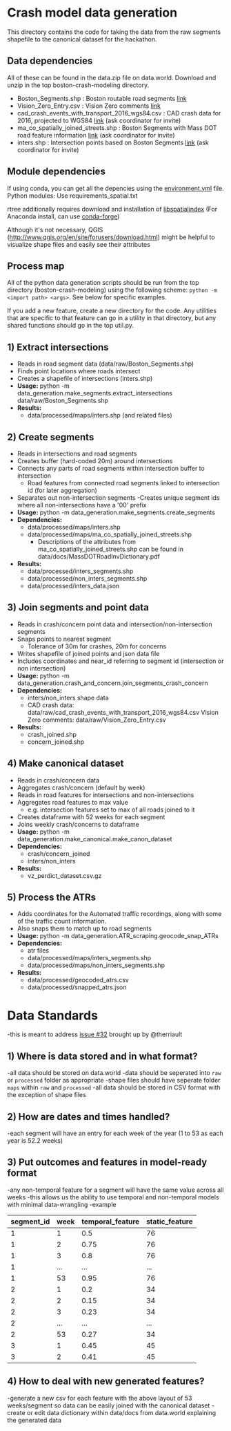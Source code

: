 # Crash model data generation

This directory contains the code for taking the data from the raw segments shapefile to the canonical dataset for the hackathon.

## Data dependencies

All of these can be found in the data.zip file on data.world.  Download and unzip in the top boston-crash-modeling directory.

- Boston\_Segments.shp : Boston routable road segments [link](http://bostonopendata-boston.opendata.arcgis.com/datasets/cfd1740c2e4b49389f47a9ce2dd236cc_8)
- Vision\_Zero\_Entry.csv : Vision Zero comments [link](https://data.boston.gov/dataset/vision-zero-entry)
- cad\_crash\_events\_with\_transport\_2016\_wgs84.csv : CAD crash data for 2016, projected to WGS84 [link](https://data.world/data4democracy/boston-crash-model) (ask coordinator for invite)
- ma\_co\_spatially\_joined\_streets.shp : Boston Segments with Mass DOT road feature information [link](https://data.world/data4democracy/boston-crash-model) (ask coordinator for invite)
- inters.shp : Intersection points based on Boston Segments [link](https://data.world/data4democracy/boston-crash-model) (ask coordinator for invite)

## Module dependencies
If using conda, you can get all the depencies using the [environment.yml](https://github.com/Data4Democracy/boston-crash-modeling/blob/master/environment.yml) file.
Python modules: Use requirements\_spatial.txt

rtree additionally requires download and installation of [libspatialindex](http://libspatialindex.github.io/)
(For Anaconda install, can use [conda-forge](https://anaconda.org/conda-forge/libspatialindex))

Although it's not necessary, QGIS (http://www.qgis.org/en/site/forusers/download.html) might be helpful to visualize shape files and easily see their attributes

## Process map

All of the python data generation scripts should be run from the top directory (boston-crash-modeling) using the following scheme: `python -m <import path> <args>`.  See below for specific examples.

If you add a new feature, create a new directory for the code.  Any utilities that are specific to that feature can go in a utility in that directory, but any shared functions should go in the top util.py.

## 1) Extract intersections
- Reads in road segment data (data/raw/Boston_Segments.shp)
- Finds point locations where roads intersect
- Creates a shapefile of intersections (inters.shp)
- **Usage:** python -m data_generation.make_segments.extract_intersections data/raw/Boston_Segments.shp
- **Results:**
    - data/processed/maps/inters.shp (and related files)


## 2) Create segments
- Reads in intersections and road segments
- Creates buffer (hard-coded 20m) around intersections
- Connects any parts of road segments within intersection buffer to intersection
    - Road features from connected road segments linked to intersection id (for later aggregation)
- Separates out non-intersection segments
-Creates unique segment ids where all non-intersections have a '00' prefix <br>
- **Usage:** python -m data_generation.make_segments.create_segments
- **Dependencies:**
    - data/processed/maps/inters.shp
    - data/processed/maps/ma\_co\_spatially\_joined\_streets.shp
        - Descriptions of the attributes from ma_co_spatially_joined_streets.shp can be found in data/docs/MassDOTRoadInvDictionary.pdf
- **Results:**
    - data/processed/inters_segments.shp
    - data/processed/non_inters_segments.shp
    - data/processed/inters_data.json


## 3) Join segments and point data
- Reads in crash/concern point data and intersection/non-intersection segments
- Snaps points to nearest segment
    - Tolerance of 30m for crashes, 20m for concerns
- Writes shapefile of joined points and json data file
- Includes coordinates and near_id referring to segment id (intersection or non intersection)
- <b>Usage:</b> python -m data_generation.crash_and_concern.join_segments_crash_concern
- <b>Dependencies:</b>
    - inters/non_inters shape data
    - CAD crash data: data/raw/cad_crash_events_with_transport_2016_wgs84.csv
  Vision Zero comments: data/raw/Vision_Zero_Entry.csv
- <b>Results:</b>
    - crash_joined.shp
    - concern_joined.shp


## 4) Make canonical dataset
- Reads in crash/concern data
- Aggregates crash/concern (default by week)
- Reads in road features for intersections and non-intersections
- Aggregates road features to max value
    - e.g. intersection features set to max of all roads joined to it
- Creates dataframe with 52 weeks for each segment
- Joins weekly crash/concerns to dataframe
- <b>Usage:</b> python -m data_generation.make_canonical.make_canon_dataset
- <b>Dependencies:</b>
    - crash/concern_joined
    - inters/non_inters
- <b>Results:</b>
    - vz_perdict_dataset.csv.gz

## 5) Process the ATRs
- Adds coordinates for the Automated traffic recordings, along with some of the traffic count information.
- Also snaps them to match up to road segments
- <b>Usage:</b> python -m data_generation.ATR_scraping.geocode_snap_ATRs
- <b>Dependencies:</b>
    - atr files
    - data/processed/maps/inters_segments.shp
    - data/processed/maps/non_inters_segments.shp
- <b>Results:</b>
    - data/processed/geocoded_atrs.csv
    - data/processed/snapped_atrs.json

# Data Standards

-this is meant to address [issue #32](https://github.com/Data4Democracy/boston-crash-modeling/issues/32) brought up by @therriault

## 1) Where is data stored and in what format?
-all data should be stored on data.world
    -data should be seperated into `raw` or `processed` folder as appropriate
    -shape files should have seperate folder `maps` within `raw` and `processed`
-all data should be stored in CSV format with the exception of shape files

## 2) How are dates and times handled?
-each segment will have an entry for each week of the year (1 to 53 as each year is 52.2 weeks)

## 3) Put outcomes and features in model-ready format
-any non-temporal feature for a segment will have the same value across all weeks
-this allows us the ability to use temporal and non-temporal models with minimal data-wrangling
-example

| segment_id | week | temporal_feature | static_feature |
|------------|------|------------------|----------------|
| 1          | 1    | 0.5              | 76             |
| 1          | 2    | 0.75             | 76             |
| 1          | 3    | 0.8              | 76             |
| 1          | ...  | ...              | ...            |
| 1          | 53   | 0.95             | 76             |
| 2          | 1    | 0.2              | 34             |
| 2          | 2    | 0.15             | 34             |
| 2          | 3    | 0.23             | 34             |
| 2          | ...  | ...              | ...            |
| 2          | 53   | 0.27             | 34             |
| 3          | 1    | 0.45             | 45             |
| 3          | 2    | 0.41             | 45             |


## 4) How to deal with new generated features?
-generate a new csv for each feature with the above layout of 53 weeks/segment so data can be easily joined with the canonical dataset
-create or edit data dictionary within data/docs from data.world explaining the generated data
